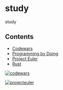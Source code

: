 # study
study




## Contents
* [Codewars](https://github.com/cliegargo/study/tree/master/codewars)
* [Programming by Doing](https://github.com/cliegargo/study/tree/master/programmingbydoing)
* [Project Euler](https://github.com/cliegargo/study/tree/master/projecteuler)
* [Rust](https://github.com/cliegargo/study/tree/master/rust)




[![codewars](https://www.codewars.com/users/cliegargo/badges/micro)](https://www.codewars.com/users/cldd)

[![projecteuler](https://projecteuler.net/profile/927cl.png)](https://projecteuler.net/profile/927cl.png)
